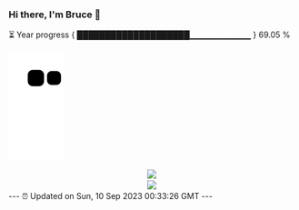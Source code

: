 ### Hi there, I'm Bruce 👋
⏳ Year progress { ████████████████████▁▁▁▁▁▁▁▁▁▁ } 69.05 %

![](https://raw.githubusercontent.com/Swiftie13st/Swiftie13st/main/assets/github-contribution-grid-snake.svg)


<div align="center"> <img src="https://metrics.lecoq.io/Swiftie13st?template=classic&config.timezone=Asia%2FShanghai"> </div>

<div align="center"> <img src="https://github-readme-streak-stats.herokuapp.com/?user=Swiftie13st" /> </div>
---
⏰ Updated on Sun, 10 Sep 2023 00:33:26 GMT
---

